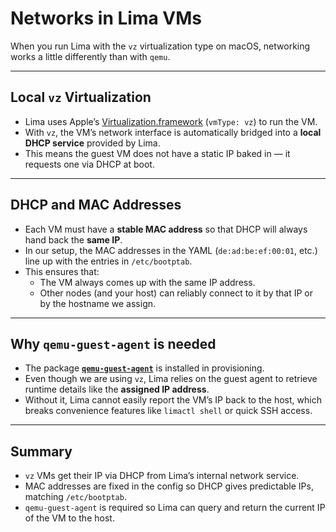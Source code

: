 # Networks in Lima VMs

When you run Lima with the `vz` virtualization type on macOS, networking works a little differently than with `qemu`.

______________________________________________________________________

## Local `vz` Virtualization

- Lima uses Apple’s [Virtualization.framework](https://developer.apple.com/documentation/virtualization) (`vmType: vz`) to run the VM.
- With `vz`, the VM’s network interface is automatically bridged into a **local DHCP service** provided by Lima.
- This means the guest VM does not have a static IP baked in — it requests one via DHCP at boot.

______________________________________________________________________

## DHCP and MAC Addresses

- Each VM must have a **stable MAC address** so that DHCP will always hand back the **same IP**.
- In our setup, the MAC addresses in the YAML (`de:ad:be:ef:00:01`, etc.) line up with the entries in `/etc/bootptab`.
- This ensures that:
  - The VM always comes up with the same IP address.
  - Other nodes (and your host) can reliably connect to it by that IP or by the hostname we assign.

______________________________________________________________________

## Why `qemu-guest-agent` is needed

- The package [**`qemu-guest-agent`**](https://www.qemu.org/docs/master/interop/qemu-ga.html) is installed in provisioning.
- Even though we are using `vz`, Lima relies on the guest agent to retrieve runtime details like the **assigned IP address**.
- Without it, Lima cannot easily report the VM’s IP back to the host, which breaks convenience features like `limactl shell` or quick SSH access.

______________________________________________________________________

## Summary

- `vz` VMs get their IP via DHCP from Lima’s internal network service.
- MAC addresses are fixed in the config so DHCP gives predictable IPs, matching `/etc/bootptab`.
- `qemu-guest-agent` is required so Lima can query and return the current IP of the VM to the host.
